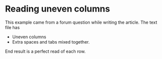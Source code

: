 ﻿# Reading uneven columns

This example came from a forum question while writing the article. The text file has
- Uneven columns
- Extra spaces and tabs mixed together.

End result is a perfect read of each row.